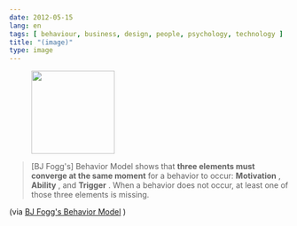 ```yaml
---
date: 2012-05-15
lang: en
tags: [ behaviour, business, design, people, psychology, technology ]
title: "(image)"
type: image
---
```


<figure>
<a
href="https://hugo.ferreira.cc/bj-foggs-behavior-model-shows-that-three/attachment/758/"
rel="attachment"><img
src="/wp-content/uploads/2012/05/tumblr_m41ljuapMU1qz82meo1_500-150x150.jpg"
width="150" height="150" /></a></figure>

> \[BJ Fogg's\] Behavior Model shows that **three elements must converge
> at the same moment** for a behavior to occur: **Motivation** ,
> **Ability** , and **Trigger** . When a behavior does not occur, at
> least one of those three elements is missing.

(via [BJ Fogg's Behavior Model](http://www.behaviormodel.org/) )

